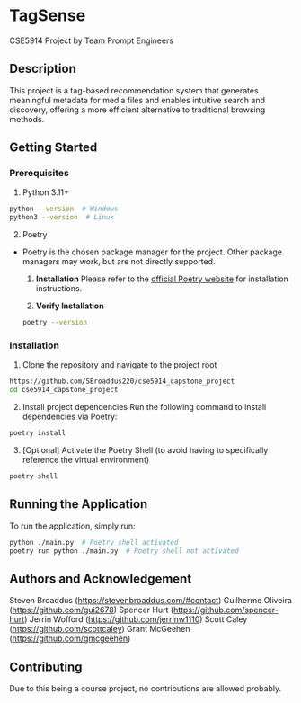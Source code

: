 # TagSense
CSE5914 Project by Team Prompt Engineers

## Description
This project is a tag-based recommendation system that generates meaningful metadata for media files and enables intuitive search and discovery, offering a more efficient alternative to traditional browsing methods.

## Getting Started

### Prerequisites

1. Python 3.11+
```bash
python --version  # Windows
python3 --version  # Linux
```

2. Poetry
- Poetry is the chosen package manager for the project. Other package managers may work, but are not directly supported.
    1. **Installation**
    Please refer to the [official Poetry website](https://python-poetry.org/docs/#installation) for installation instructions.

    2. **Verify Installation**
    ```bash
    poetry --version
    ```

### Installation
1. Clone the repository and navigate to the project root
```bash
https://github.com/SBroaddus220/cse5914_capstone_project
cd cse5914_capstone_project
```

2. Install project dependencies
Run the following command to install dependencies via Poetry:
```bash
poetry install
```

3. [Optional] Activate the Poetry Shell (to avoid having to specifically reference the virtual environment)
```bash
poetry shell
```

## Running the Application
To run the application, simply run:
```bash
python ./main.py  # Poetry shell activated
poetry run python ./main.py  # Poetry shell not activated
```

## Authors and Acknowledgement
Steven Broaddus (https://stevenbroaddus.com/#contact)
Guilherme Oliveira (https://github.com/gui2678)
Spencer Hurt (https://github.com/spencer-hurt)
Jerrin Wofford (https://github.com/jerrinw1110)
Scott Caley (https://github.com/scottcaley)
Grant McGeehen (https://github.com/gmcgeehen)

## Contributing
Due to this being a course project, no contributions are allowed probably.
